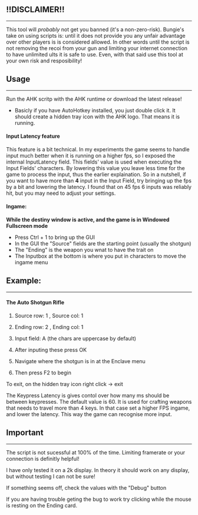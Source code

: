 ## !!DISCLAIMER!!
***

This tool will *probably* not get you banned (it's a non-zero-risk). Bungie's take on using scripts is: until it does not provide you any unfair advantage over other players is is considered allowed. In other words until the script is not removing the recoi from your gun and limiting your internet connection to have unlimited ults it is safe to use. Even, with that said use this tool at your own risk and resposibility!

## Usage
***

Run the AHK scritp with the AHK runtime or download the latest release!
 - Basicly if you have AutoHotkey installed, you just double click it. It should create a hidden tray icon with the AHK logo. That means it is running.

#### Input Latency feature

This feature is a bit technical. In my experiments the game seems to handle input much better when it is running on a higher fps, so I exposed the internal InputLatency field. This fields' value is used when executing the Input Fields' characters. By lowering this value you leave less time for the game to process the input, thus the earlier explaination. So in a nutshell, if you want to have more than **4** input in the Input Field, try bringing up the fps by a bit and lowering the latency. I found that on 45 fps 6 inputs was reliably hit, but you may need to adjust your settings.

#### Ingame: 

**While the destiny window is active, and the game is in Windowed Fullscreen mode**

 - Press Ctrl + 1 to bring up the GUI
 - In the GUI the "Source" fields are the starting point (usually the shotgun)
 - The "Ending" is the weapon you wnat to have the trait on
 - The Inputbox at the bottom is where you put in characters to move the ingame menu

## Example:
***

#### The Auto Shotgun Rifle

1. Source row: 1 , Source col: 1

2. Ending row: 2 , Ending col: 1

3. Input field: A (the chars are uppercase by default)

4. After inputing these press OK

5. Navigate where the shotgun is in at the Enclave menu

6. Then press F2 to begin

To exit, on the hidden tray icon right click -> exit

The Keypress Latency is gives contol over how many ms should be between keypresses. The default value is 60. It is used for crafting weapons that needs to travel more than 4 keys. In that case set a higher FPS ingame, and lower the latency. This way the game can recognise more input.


## Important
***

The script is not sucessful at 100% of the time. Limiting framerate or your connection is definitly helpful!

I have only tested it on a 2k display. In theory it should work on any display, but without testing I can not be sure!

If something seems off, check the values with the "Debug" button

If you are having trouble geting the bug to work try clicking while the mouse is resting on the Ending card.
